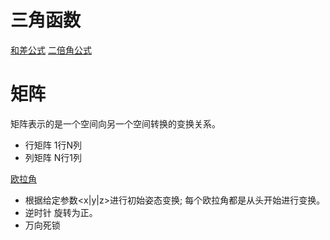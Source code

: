 # 三角函数
[和差公式]('./assets/和差公式.png')
[二倍角公式]('./assets/二倍角公式.png')

# 矩阵
矩阵表示的是一个空间向另一个空间转换的变换关系。

* 行矩阵 1行N列
* 列矩阵 N行1列

[欧拉角](https://www.youtube.com/watch?v=vLDn-ZITDgA)
- 根据给定参数<x|y|z>进行初始姿态变换; 每个欧拉角都是从头开始进行变换。
- 逆时针 旋转为正。
- 万向死锁
